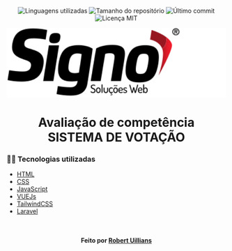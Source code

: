 <!-- Badges session -->
<p align="center">  
  <!-- languages -->
  <img src="https://img.shields.io/github/languages/count/robert-office/react-node-site-filmes?style=social" alt="Linguagens utilizadas">
  <!-- repo size -->
  <img src="https://img.shields.io/github/repo-size/robert-office/react-node-site-filmes?style=social" alt="Tamanho do repositório">
  <!-- last commit -->
  <img src="https://img.shields.io/github/last-commit/robert-office/react-node-site-filmes?style=social" alt="Último commit">
  <!-- licence MIT -->
  <img src="https://img.shields.io/github/license/robert-office/react-node-site-filmes?style=social" alt="Licença MIT">
</p>

<!--Banner session-->
<p align="center">
        <div style="background-color: white"><img width="400px" src="public/assets/logo-signo.svg" alt="logo signo" title="SIGNO web"></div>
</p>

<!--About session-->
<h1 align="center">Avaliação de competência<br>SISTEMA DE VOTAÇÃO</h1>

<h3>👨‍💻 Tecnologias utilizadas</h3>

- [HTML](https://www.w3schools.com/html/)
- [CSS](https://developer.mozilla.org/pt-BR/docs/Web/CSS)
- [JavaScript](https://developer.mozilla.org/en-US/docs/Web/JavaScript)
- [VUEJs](https://vuejs.org/)
- [TailwindCSS](https://tailwindcss.com/)
- [Laravel](https://laravel.com/)

<!--Bottom session-->
<br><h4 align=center>Feito por <a target="_blank" href="https://robert-curriculo.netlify.app/" >Robert Uillians</a></h4>
